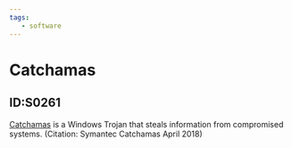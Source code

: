 ```yaml
---
tags:
   - software
---
```

# Catchamas
## ID:S0261
[Catchamas](software/S0261) is a Windows Trojan that steals information from compromised systems. (Citation: Symantec Catchamas April 2018)
